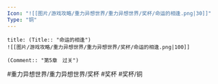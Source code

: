 ```yaml
---
Icon: "![[图片/游戏攻略/重力异想世界/重力异想世界/奖杯/命运的相逢.png|30]]"
Type: "铜"
---
```

```ad-common-bronze-trophy
title: (Title:: "命运的相逢")
![[图片/游戏攻略/重力异想世界/重力异想世界/奖杯/命运的相逢.png|100]]

(Comment:: "第5章　过关")
```

#重力异想世界/重力异想世界/奖杯 #奖杯 #奖杯/铜
